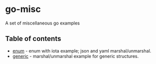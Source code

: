 # go-misc
A set of miscellaneous go examples

## Table of contents
* [enum](./enum) - enum with iota example; json and yaml marshal/unmarshal.
* [generic](./generic) - marshal/unmarshal example for generic structures.
